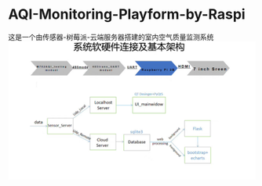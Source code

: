 # AQI-Monitoring-Playform-by-Raspi
这是一个由传感器-树莓派-云端服务器搭建的室内空气质量监测系统
![Image text](https://raw.githubusercontent.com/Carryma11/AQI-Monitoring-Playform-by-Raspi/master/img_folder/%E5%BE%AE%E4%BF%A1%E5%9B%BE%E7%89%87_20210606215044.jpg)
